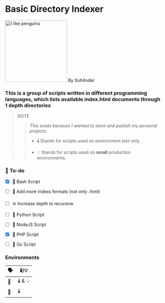 
#  Basic Directory Indexer

<img  src="https://camo.githubusercontent.com/b3929f8ea96ba8d27ca7f08e2064a69d8e8f3f953c5e968c875e4559c4daef04/68747470733a2f2f7974332e67677068742e636f6d2f612f4147462d6c375f617a4b6c6338634a55663953334e724d4a58466f6f4a7a3853474d554c4f495f6c43773d733930302d632d6b2d63307866666666666666662d6e6f2d726a2d6d6f"  alt="I like penguins"  style="width: 200px; height: 200px;"> By 0utl4nder

  

###  This is a group of scripts written in different programming languages, which lists available index.html documents through 1 depth directories

  

> NOTE

> > *This exists because I wanted to store and publish my personal projects .*

> > * 🕯️ Stands for scripts used on environment *test* only.

> > * 💡 Stands for scripts used on **small**  *production* environments.

  

###  📔 To-do

  
-  [x] 🐧 Bash Script
- [ ] 🔎 Add more indexs formats (not only .html)
- [ ] ⛵ Increase depth to recursive
- [ ] 🐍 Python Script
- [ ] 📯 NodeJS Script
- [X] 🐘 PHP Script
- [ ] 🐹 Go Script

  
###  Environments

  

| 🗣️ | 🕯️/💡 |
|--|--|
| 🐧 | 🕯️ & 💡 |
| 🐘 | 🕯️  |
